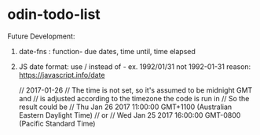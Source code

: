 # odin-todo-list

Future Development:
1. date-fns : function- due dates, time until, time elapsed
2. JS date format: use / instead of -
    ex. 1992/01/31 not 1992-01-31
    reason: https://javascript.info/date

    // 2017-01-26
    // The time is not set, so it's assumed to be midnight GMT and
    // is adjusted according to the timezone the code is run in
    // So the result could be
    // Thu Jan 26 2017 11:00:00 GMT+1100 (Australian Eastern Daylight Time)
    // or
    // Wed Jan 25 2017 16:00:00 GMT-0800 (Pacific Standard Time)

